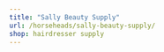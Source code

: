 ```yaml
---
title: "Sally Beauty Supply"
url: /horseheads/sally-beauty-supply/
shop: hairdresser supply
---
```

